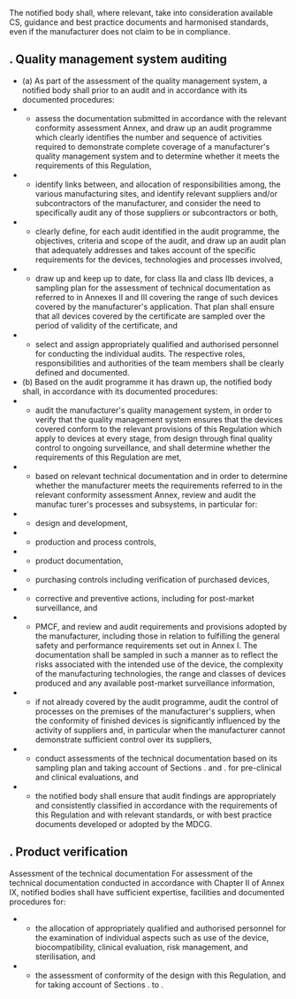 The  notified body  shall, where  relevant, take into  consideration available CS, guidance  and  best practice documents and harmonised standards, even if the manufacturer does not claim to be in compliance.
## .   Quality management system auditing
- (a)   As  part  of  the  assessment  of  the  quality  management  system,  a  notified  body  shall  prior  to  an  audit  and  in accordance with its documented procedures:
- -  assess  the  documentation  submitted  in  accordance  with  the  relevant  conformity  assessment  Annex,  and draw  up  an  audit  programme  which  clearly  identifies  the  number  and  sequence  of  activities  required  to demonstrate complete coverage of a manufacturer's quality management system and to determine whether it  meets the requirements of this Regulation,
- -  identify  links  between,  and  allocation  of  responsibilities  among,  the  various  manufacturing  sites,  and identify relevant suppliers and/or subcontractors of the manufacturer, and consider the need to specifically audit any of  those suppliers or subcontractors or both,
- -  clearly  define,  for  each  audit  identified  in  the  audit  programme,  the  objectives,  criteria  and  scope  of  the audit,  and  draw  up  an  audit  plan  that  adequately  addresses  and  takes account of  the  specific  requirements for  the devices, technologies and processes involved,
- -  draw  up  and  keep  up  to  date,  for  class  IIa  and  class  IIb  devices,  a  sampling  plan  for  the  assessment  of technical documentation as referred to in Annexes II and III covering the range of such devices covered by the  manufacturer's  application.  That  plan  shall  ensure  that  all  devices  covered  by  the  certificate  are sampled over the period of validity of the certificate, and
- -  select  and  assign  appropriately  qualified  and  authorised  personnel  for  conducting  the  individual  audits. The  respective  roles,  responsibilities  and  authorities  of  the  team  members  shall  be  clearly  defined  and documented.
- (b)   Based  on  the  audit  programme  it  has  drawn  up,  the  notified  body  shall,  in  accordance  with  its  documented procedures:
- -  audit  the  manufacturer's  quality  management  system,  in  order  to  verify  that  the  quality  management system ensures that the devices covered conform to the relevant provisions of this Regulation which apply to  devices  at  every  stage,  from  design  through  final  quality  control  to  ongoing  surveillance,  and  shall determine whether the requirements of this Regulation are met,
- -  based  on  relevant  technical  documentation  and  in  order  to  determine  whether  the  manufacturer  meets the  requirements  referred  to in  the  relevant  conformity  assessment  Annex,  review  and  audit  the  manufac­ turer's processes and subsystems, in particular for:
- -  design and development,
- -  production and process controls,
- -  product documentation,
- -  purchasing controls including verification of purchased devices,
- -  corrective and preventive actions, including for post-market surveillance, and
- -  PMCF,
and  review  and  audit  requirements  and  provisions  adopted  by  the  manufacturer,  including  those  in relation to fulfilling the general safety and performance requirements set out in Annex I. The documentation shall be sampled in such a manner as to reflect the risks associated with the intended use  of  the  device,  the  complexity  of  the  manufacturing  technologies,  the  range  and  classes  of  devices produced and any available post-market surveillance information,
- -  if  not  already  covered  by  the  audit  programme,  audit  the  control  of  processes  on  the  premises  of  the manufacturer's  suppliers,  when  the  conformity  of  finished  devices  is  significantly  influenced  by  the activity  of  suppliers  and,  in  particular  when  the  manufacturer  cannot  demonstrate  sufficient  control  over its  suppliers,
- -  conduct  assessments  of  the  technical  documentation  based  on  its  sampling  plan  and  taking  account  of Sections . and . for pre-clinical and clinical evaluations, and
- -  the notified body shall ensure that audit findings are appropriately and consistently classified in accordance  with  the  requirements  of  this  Regulation  and  with  relevant  standards,  or  with  best  practice documents developed or adopted by the MDCG.
## .   Product verification
Assessment of the technical documentation
For  assessment  of  the  technical  documentation  conducted  in  accordance  with  Chapter  II  of  Annex  IX,  notified bodies shall have sufficient expertise, facilities and documented procedures for:
- -  the  allocation  of  appropriately  qualified  and  authorised  personnel  for  the  examination  of  individual  aspects such as use of the device, biocompatibility, clinical evaluation, risk management, and sterilisation, and
- -  the  assessment  of  conformity  of  the  design  with  this  Regulation,  and  for  taking  account  of  Sections  . to  .  